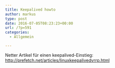 ```yaml
---
title: Keepalived howto
author: markus
type: post
date: 2016-07-05T08:23:23+00:00
url: /?p=591
categories:
  - Allgemein

---
```

Netter Artikel für einen keepalived-Einstieg: <a href="http://prefetch.net/articles/linuxkeepalivedvrrp.html" target="_blank">http://prefetch.net/articles/linuxkeepalivedvrrp.html</a>